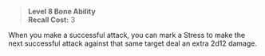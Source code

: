 > **Level 8 Bone Ability**  
> **Recall Cost:** 3

When you make a successful attack, you can mark a Stress to make the next successful attack against that same target deal an extra 2d12 damage.
